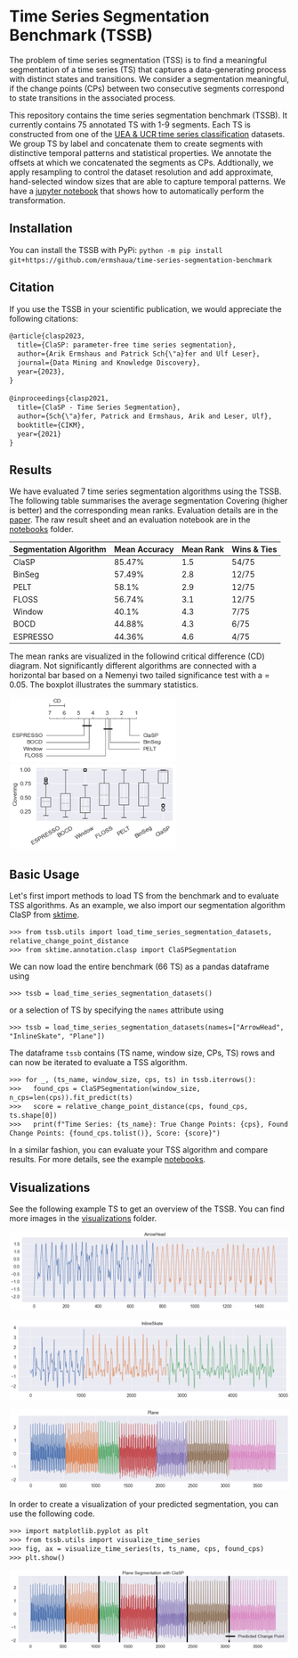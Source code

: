 # Time Series Segmentation Benchmark (TSSB)
The problem of time series segmentation (TSS) is to find a meaningful segmentation of a time series (TS) that captures a data-generating process with distinct states and transitions. We consider a segmentation meaningful, if the change points (CPs) between two consecutive segments correspond to state transitions in the associated process. 

This repository contains the time series segmentation benchmark (TSSB). It currently contains 75 annotated TS with 1-9 segments. Each TS is constructed from one of the <a target="_blank" href="http://timeseriesclassification.com/">UEA & UCR time series classification</a> datasets. We group TS by label and concatenate them to create segments with distinctive temporal patterns and statistical properties. We annotate the offsets at which we concatenated the segments as CPs. Addtionally, we apply resampling to control the dataset resolution and add approximate, hand-selected window sizes that are able to capture temporal patterns. We have a <a target="_blank" href="https://github.com/ermshaua/time-series-segmentation-benchmark/blob/main/tssb/notebooks/dataset_generation.ipynb">jupyter notebook</a> that shows how to automatically perform the transformation.   

## Installation
You can install the TSSB with PyPi:
`python -m pip install git+https://github.com/ermshaua/time-series-segmentation-benchmark` 

## Citation
If you use the TSSB in your scientific publication, we would appreciate the following citations:

```
@article{clasp2023,
  title={ClaSP: parameter-free time series segmentation},
  author={Arik Ermshaus and Patrick Sch{\"a}fer and Ulf Leser},
  journal={Data Mining and Knowledge Discovery},
  year={2023},
}

@inproceedings{clasp2021,
  title={ClaSP - Time Series Segmentation},
  author={Sch{\"a}fer, Patrick and Ermshaus, Arik and Leser, Ulf},
  booktitle={CIKM},
  year={2021}
}
```

## Results

We have evaluated 7 time series segmentation algorithms using the TSSB. The following table summarises the average segmentation Covering (higher is better) and the corresponding mean ranks. Evaluation details are in the <a target="_blank" href="https://arxiv.org/pdf/2207.13987.pdf">paper</a>. The raw result sheet and an evaluation notebook are in the <a target="_blank" href="https://github.com/ermshaua/time-series-segmentation-benchmark/tree/main/tssb/notebooks">notebooks</a> folder.

| Segmentation Algorithm | Mean Accuracy | Mean Rank | Wins & Ties |
|------------------------|---------------| --------- |-------------
| ClaSP                  |  85.47%             | 1.5       | 54/75         |
| BinSeg                 |  57.49%             | 2.8       | 12/75         |
| PELT                   |  58.1%             | 2.9       | 12/75         |
| FLOSS                  |  56.74%             | 3.1       | 12/75         |
| Window                 |  40.1%             | 4.3       | 7/75         |
| BOCD                   |  44.88%             | 4.3       | 6/75         |
| ESPRESSO               |  44.36%             | 4.6       | 4/75         |

The mean ranks are visualized in the followind critical difference (CD) diagram. Not significantly different algorithms are connected with a horizontal bar based
on a Nemenyi two tailed significance test with a = 0.05. The boxplot illustrates the summary statistics.

<p float="left">
  <img src="tssb/ranks.png" width="300" />
  <img src="tssb/boxplot.png" width="300" />
</p>

## Basic Usage
Let's first import methods to load TS from the benchmark and to evaluate TSS algorithms. As an example, we also import our segmentation algorithm ClaSP from <a target="_blank" href="https://github.com/alan-turing-institute/sktime/">sktime</a>. 

```python3
>>> from tssb.utils import load_time_series_segmentation_datasets, relative_change_point_distance
>>> from sktime.annotation.clasp import ClaSPSegmentation
```

We can now load the entire benchmark (66 TS) as a pandas dataframe using 

```python3
>>> tssb = load_time_series_segmentation_datasets()
```

or a selection of TS by specifying the `names` attribute using

```python3
>>> tssb = load_time_series_segmentation_datasets(names=["ArrowHead", "InlineSkate", "Plane"])
```

The dataframe `tssb` contains (TS name, window size, CPs, TS) rows and can now be iterated to evaluate a TSS algorithm.

```python3
>>> for _, (ts_name, window_size, cps, ts) in tssb.iterrows():
>>>   found_cps = ClaSPSegmentation(window_size, n_cps=len(cps)).fit_predict(ts)
>>>   score = relative_change_point_distance(cps, found_cps, ts.shape[0])
>>>   print(f"Time Series: {ts_name}: True Change Points: {cps}, Found Change Points: {found_cps.tolist()}, Score: {score}")
```

In a similar fashion, you can evaluate your TSS algorithm and compare results. For more details, see the example <a href="https://github.com/ermshaua/time-series-segmentation-benchmark/tree/main/tssb/notebooks">notebooks</a>.

## Visualizations

See the following example TS to get an overview of the TSSB. You can find more images in the <a href="https://github.com/ermshaua/time-series-segmentation-benchmark/tree/main/tssb/visualizations">visualizations</a> folder.

![image](tssb/visualizations/ArrowHead.png)

![image](tssb/visualizations/InlineSkate.png)

![image](tssb/visualizations/Plane.png)

In order to create a visualization of your predicted segmentation, you can use the following code.

```python3
>>> import matplotlib.pyplot as plt
>>> from tssb.utils import visualize_time_series
>>> fig, ax = visualize_time_series(ts, ts_name, cps, found_cps)
>>> plt.show()
```

![image](tssb/plane_example_segmentation.png)
